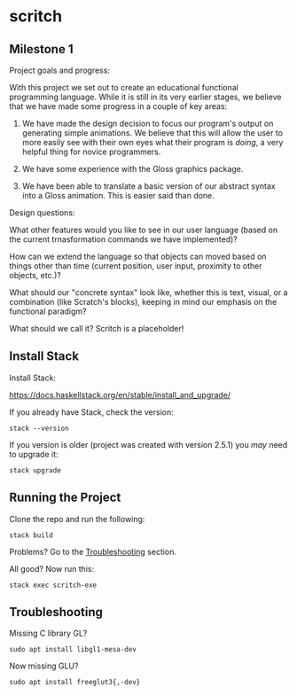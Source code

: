 # scritch

## Milestone 1
Project goals and progress:

With this project we set out to create an educational functional programming language. While it is still in its very earlier stages, we believe that we have made some progress in a couple of key areas:

1. We have made the design decision to focus our program's output on generating simple animations. We believe that this will allow the user to more easily see with their own eyes what their program is *doing*, a very helpful thing for novice programmers.

2. We have some experience with the Gloss graphics package.

3. We have been able to translate a basic version of our abstract syntax into a Gloss animation. This is easier said than done.

Design questions:

What other features would you like to see in our user language (based on the current trnasformation commands we have implemented)?

How can we extend the language so that objects can moved based on things other than time (current position, user input, proximity to other objects, etc.)?

What should our "concrete syntax" look like, whether this is text, visual, or a combination (like Scratch's blocks), keeping in mind our emphasis on the functional paradigm?

What should we call it? Scritch is a placeholder!

## Install Stack

Install Stack:

https://docs.haskellstack.org/en/stable/install_and_upgrade/

If you already have Stack, check the version:

`stack --version`

If you version is older (project was created with version 2.5.1) you *may* need to upgrade it:

`stack upgrade`

## Running the Project

Clone the repo and run the following:

`stack build`

Problems? Go to the [Troubleshooting](#troubleshooting) section.

All good? Now run this:

`stack exec scritch-exe`

## Troubleshooting

Missing C library GL?

`sudo apt install libgl1-mesa-dev`


Now missing GLU?

`sudo apt install freeglut3{,-dev}`
